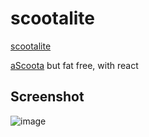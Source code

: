 # scootalite
[scootalite](https://scootalite.surge.sh/)

[aScoota](https://ascoota.surge.sh) but fat free, with react

## Screenshot
![image](https://user-images.githubusercontent.com/248805/49688747-6ce71e80-fb0e-11e8-83c5-3e685a365b7a.png)
